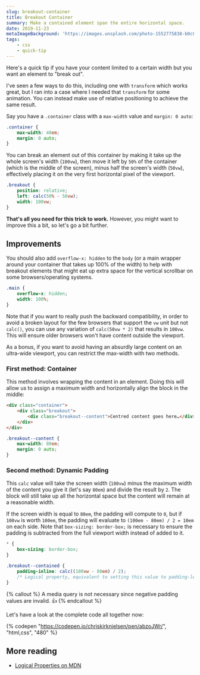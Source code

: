 ```yaml
---
slug: breakout-container
title: Breakout Container
summary: Make a contained element span the entire horizontal space.
date: 2019-11-23
metaImageBackground: 'https://images.unsplash.com/photo-1552775838-b0c8d3b881fb'
tags:
    - css
    - quick-tip
---
```


Here's a quick tip if you have your content limited to a certain width but you want an element to "break out".

I've seen a few ways to do this, including one with `transform` which works great, but I ran into a case where I needed that `transform` for some animation. You can instead make use of relative positioning to achieve the same result.

Say you have a `.container` class with a `max-width` value and `margin: 0 auto`:

```css
.container {
	max-width: 48em;
	margin: 0 auto;
}
```

You can break an element out of this container by making it take up the whole screen's width (`100vw`), then move it left by `50%` of the container (which is the middle of the screen), minus half the screen's width (`50vw`), effectively placing it on the very first horizontal pixel of the viewport.

```css
.breakout {
	position: relative;
	left: calc(50% - 50vw);
	width: 100vw;
}
```

**That's all you need for this trick to work.** However, you might want to improve this a bit, so let's go a bit further.

## Improvements

You should also add `overflow-x: hidden` to the `body` (or a main wrapper around your container that takes up 100% of the width) to help with breakout elements that might eat up extra space for the vertical scrollbar on some browsers/operating systems.

```css
.main {
	overflow-x: hidden;
	width: 100%;
}
```

Note that if you want to really push the backward compatibility, in order to avoid a broken layout for the few browsers that support the `vw` unit but not `calc()`, you can use any variation of `calc(50vw * 2)` that results in `100vw`. This will ensure older browsers won't have content outside the viewport.

As a bonus, if you want to avoid having an absurdly large content on an ultra-wide viewport, you can restrict the max-width with two methods.

### First method: Container

This method involves wrapping the content in an element. Doing this will allow us to assign a maximum width and horizontally align the block in the middle:

```html
<div class="container">
	<div class="breakout">
		<div class="breakout--content">Centred content goes here…</div>
	</div>
</div>
```

```css
.breakout--content {
	max-width: 80em;
	margin: 0 auto;
}
```

### Second method: Dynamic Padding

This `calc` value will take the screen width (`100vw`) minus the maximum width of the content you give it (let's say `80em`) and divide the result by `2`. The block will still take up all the horizontal space but the content will remain at a reasonable width.

If the screen width is equal to `80em`, the padding will compute to `0`, but if `100vw` is worth `100em`, the padding will evaluate to `(100em - 80em) / 2 = 10em` on each side. Note that `box-sizing: border-box;` is necessary to ensure the padding is subtracted from the full viewport width instead of added to it.

```css
* {
	box-sizing: border-box;
}

.breakout--contained {
	padding-inline: calc((100vw - 80em) / 2);
	/* Logical property, equivalent to setting this value to padding-left and padding-right in left-to-right contexts */
}
```

{% callout %}
A media query is not necessary since negative padding values are invalid. 👍
{% endcallout %}

Let's have a look at the complete code all together now:

{% codepen "https://codepen.io/chriskirknielsen/pen/abzoJWr/", "html,css", "480"  %}

## More reading

-   [Logical Properties on MDN](https://developer.mozilla.org/en-US/docs/Web/CSS/CSS_Logical_Properties)
